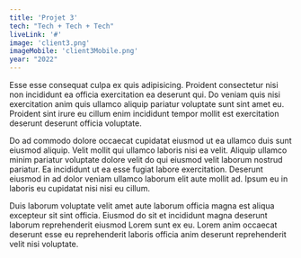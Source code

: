 ```yaml
---
title: 'Projet 3'
tech: "Tech + Tech + Tech"
liveLink: '#'
image: 'client3.png'
imageMobile: 'client3Mobile.png'
year: "2022"
---
```

Esse esse consequat culpa ex quis adipisicing. Proident consectetur nisi non incididunt ea officia exercitation ea deserunt qui. Do veniam quis nisi exercitation anim quis ullamco aliquip pariatur voluptate sunt sint amet eu. Proident sint irure eu cillum enim incididunt tempor mollit est exercitation deserunt deserunt officia voluptate.

Do ad commodo dolore occaecat cupidatat eiusmod ut ea ullamco duis sunt eiusmod aliquip. Velit mollit qui ullamco laboris nisi ea velit. Aliquip ullamco minim pariatur voluptate dolore velit do qui eiusmod velit laborum nostrud pariatur. Ea incididunt ut ea esse fugiat labore exercitation. Deserunt eiusmod in ad dolor veniam ullamco laborum elit aute mollit ad. Ipsum eu in laboris eu cupidatat nisi nisi eu cillum.

Duis laborum voluptate velit amet aute laborum officia magna est aliqua excepteur sit sint officia. Eiusmod do sit et incididunt magna deserunt laborum reprehenderit eiusmod Lorem sunt ex eu. Lorem anim occaecat deserunt esse eu reprehenderit laboris officia anim deserunt reprehenderit velit nisi voluptate.